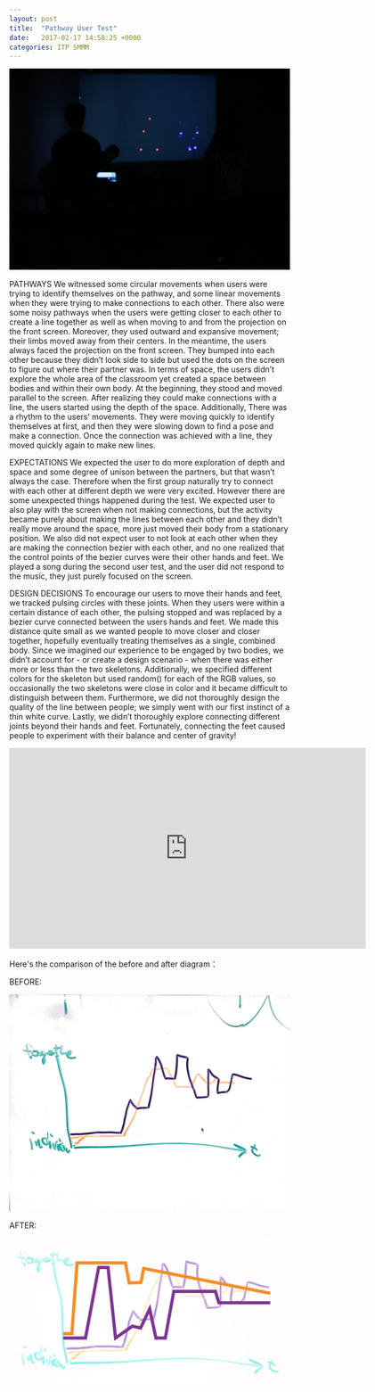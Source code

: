 ```yaml
---
layout: post
title:  "Pathway User Test"
date:   2017-02-17 14:58:25 +0000
categories: ITP SMMM
---
```



![S17](/pics/S17-SMMM-w303.png)



PATHWAYS We witnessed some circular movements when users were trying to identify themselves on the pathway, and some linear movements when they were trying to make connections to each other. There also were some noisy pathways when the users were getting closer to each other to create a line together as well as when moving to and from the projection on the front screen. Moreover, they used outward and expansive movement; their limbs moved away from their centers. In the meantime, the users always faced the projection on the front screen. They bumped into each other because they didn’t look side to side but used the dots on the screen to figure out where their partner was. In terms of space, the users didn’t explore the whole area of the classroom yet created a space between bodies and within their own body. At the beginning, they stood and moved parallel to the screen. After realizing they could make connections with a line, the users started using the depth of the space. Additionally, There was a rhythm to the users’ movements. They were moving quickly to identify themselves at first, and then they were slowing down to find a pose and make a connection. Once the connection was achieved with a line, they moved quickly again to make new lines. 

EXPECTATIONS We expected the user to do more exploration of depth and space and some degree of unison between the partners, but that wasn’t always the case. Therefore when the first group naturally try to connect with each other at different depth we were very excited. However there are some unexpected things happened during the test. We expected user to also play with the screen when not making connections, but the activity became purely about making the lines between each other and they didn’t really move around the space, more just moved their body from a stationary position. We also did not expect user to not look at each other when they are making the connection bezier with each other, and no one realized that the control points of the bezier curves were their other hands and feet. We played a song during the second user test, and the user did not respond to the music, they just purely focused on the screen.

DESIGN DECISIONS To encourage our users to move their hands and feet, we tracked pulsing circles with these joints. When they users were within a certain distance of each other, the pulsing stopped and was replaced by a bezier curve connected between the users hands and feet. We made this distance quite small as we wanted people to move closer and closer together, hopefully eventually treating themselves as a single, combined body. Since we imagined our experience to be engaged by two bodies, we didn’t account for - or create a design scenario - when there was either more or less than the two skeletons. Additionally, we specified different colors for the skeleton but used random() for each of the RGB values, so occasionally the two skeletons were close in color and it became difficult to distinguish between them. Furthermore, we did not thoroughly design the quality of the line between people; we simply went with our first instinct of a thin white curve. Lastly, we didn’t thoroughly explore connecting different joints beyond their hands and feet. Fortunately, connecting the feet caused people to experiment with their balance and center of gravity!


<iframe src="https://player.vimeo.com/video/204618185" width="640" height="360" frameborder="0" webkitallowfullscreen mozallowfullscreen allowfullscreen></iframe>



Here's the comparison of the before and after diagram：


BEFORE:

![S17](/pics/S17-SMMM-w302.JPG)

AFTER:

![S17](/pics/S17-SMMM-w301.jpg)


